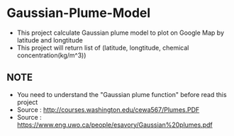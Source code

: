 # Gaussian-Plume-Model
  - This project calculate Gaussian plume model to plot on Google Map by latitude and longtitude
  - This project will return list of (latitude, longtitude, chemical concentration(kg/m^3))

  ## NOTE<br />
  - You need to understand the "Gaussian plume function" before read this project <br />
  - Source : http://courses.washington.edu/cewa567/Plumes.PDF <br />
  - Source : https://www.eng.uwo.ca/people/esavory/Gaussian%20plumes.pdf <br />

